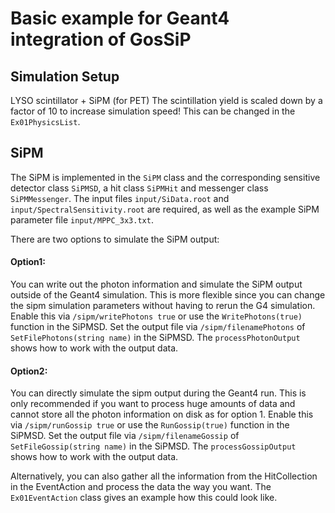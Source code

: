 # Basic example for Geant4 integration of GosSiP

## Simulation Setup
LYSO scintillator + SiPM (for PET)
The scintillation yield is scaled down by a factor of 10 to increase simulation speed!
This can be changed in the `Ex01PhysicsList`.

## SiPM
The SiPM is implemented in the `SiPM` class and the corresponding sensitive detector class `SiPMSD`, a hit class `SiPMHit` and messenger class `SiPMMessenger`.
The input files `input/SiData.root` and `input/SpectralSensitivity.root` are required, as well as the example SiPM parameter file `input/MPPC_3x3.txt`.

There are two options to simulate the SiPM output:

#### Option1:
You can write out the photon information and simulate the SiPM output outside of the Geant4 simulation.
This is more flexible since you can change the sipm simulation parameters without having to rerun the G4 simulation.
Enable this via `/sipm/writePhotons true` or use the `WritePhotons(true)` function in the SiPMSD.
Set the output file via `/sipm/filenamePhotons` of `SetFilePhotons(string name)` in the SiPMSD.
The `processPhotonOutput` shows how to work with the output data.

#### Option2:
You can directly simulate the sipm output during the Geant4 run.
This is only recommended if you want to process huge amounts of data and cannot store all the photon information on disk as for option 1.
Enable this via `/sipm/runGossip true` or use the `RunGossip(true)` function in the SiPMSD.
Set the output file via `/sipm/filenameGossip` of `SetFileGossip(string name)` in the SiPMSD.
The `processGossipOutput `shows how to work with the output data.

Alternatively, you can also gather all the information from the HitCollection in the EventAction and process the data the way you want.
The `Ex01EventAction` class gives an example how this could look like.
